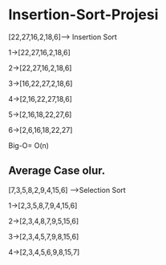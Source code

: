# Insertion-Sort-Projesi
[22,27,16,2,18,6]--> Insertion Sort

1->[22,27,16,2,18,6]

2->[22,27,16,2,18,6]

3->[16,22,27,2,18,6]

4->[2,16,22,27,18,6]

5->[2,16,18,22,27,6]

6->[2,6,16,18,22,27]

Big-O= O(n)

Average Case olur.
--------------------------------------------------------------

[7,3,5,8,2,9,4,15,6] -->Selection Sort

1->[2,3,5,8,7,9,4,15,6] 

2->[2,3,4,8,7,9,5,15,6] 

3->[2,3,4,5,7,9,8,15,6] 

4->[2,3,4,5,6,9,8,15,7] 
